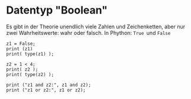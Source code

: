 # Datentyp "Boolean"

Es gibt in der Theorie unendlich viele Zahlen und Zeichenketten, aber nur zwei Wahrheitswerte: wahr oder falsch. In Phython: `True `und `False`

```
z1 = False;
print (z1)
print( type(z1) );

z2 = 1 < 4;
print( z2 );
print( type(z2) );

print ("z1 and z2:", z1 and z2);
print ("z1 or z2:", z1 or z2);
```

